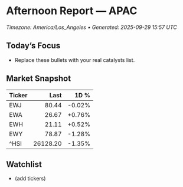 # Afternoon Report — APAC
_Timezone: America/Los_Angeles • Generated: 2025-09-29 15:57 UTC_

## Today’s Focus
- Replace these bullets with your real catalysts list.

## Market Snapshot
| Ticker | Last | 1D % |
|---|---:|---:|
| EWJ | 80.44 | -0.02% |
| EWA | 26.67 | +0.76% |
| EWH | 21.11 | +0.52% |
| EWY | 78.87 | -1.28% |
| ^HSI | 26128.20 | -1.35% |

## Watchlist
- (add tickers)
